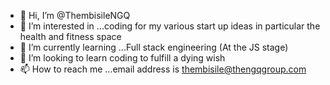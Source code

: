 - 👋 Hi, I’m @ThembisileNGQ
- 👀 I’m interested in ...coding for my various start up ideas in particular the health and fitness space
- 🌱 I’m currently learning ...Full stack engineering (At the JS stage)
- 💞️ I’m looking to learn coding to fulfill a dying wish
- 📫 How to reach me ...email address is thembisile@thengqgroup.com

<!---
ThembisileNGQ/ThembisileNGQ is a ✨ special ✨ repository because its `README.md` (this file) appears on your GitHub profile.
You can click the Preview link to take a look at your changes.
--->
